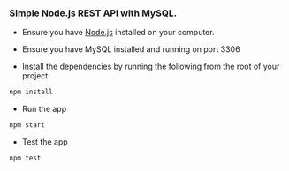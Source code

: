 ### Simple Node.js REST API with MySQL.

- Ensure you have [Node.js](https://nodejs.org/en/) installed on your computer.
- Ensure you have MySQL installed and running on port 3306

- Install the dependencies by running the following from the root of your project:

```bash
npm install
```

- Run the app

```bash
npm start
```

- Test the app

```bash
npm test
```
